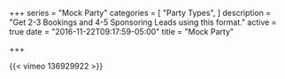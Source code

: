 +++
series = "Mock Party"
categories = [
  "Party Types",
]
description = "Get 2-3 Bookings and 4-5 Sponsoring Leads using this format."
active = true
date = "2016-11-22T09:17:59-05:00"
title = "Mock Party"

+++

{{< vimeo 136929922 >}}
